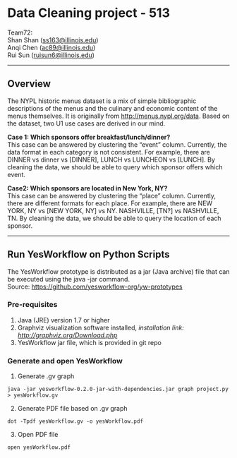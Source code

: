 # Data Cleaning project - 513
Team72:\
Shan Shan ([ss163@illinois.edu](mailto:ss163@illinois.edu))\
Anqi Chen ([ac89@illinois.edu](mailto:ac89@illinois.edu))\
Rui Sun ([ruisun6@illinois.edu](mailto:ruisun6@illinois.edu))

---
## Overview
The NYPL historic menus dataset is a mix of simple bibliographic descriptions of the menus and the culinary and economic content of the menus themselves. It is originally from http://menus.nypl.org/data. Based on the dataset, two U1 use cases are derived in our mind.

**Case 1: Which sponsors offer breakfast/lunch/dinner?**\
This case can be answered by clustering the “event” column. Currently, the data format in each category is not consistent. For example, there are DINNER vs dinner vs [DINNER], LUNCH vs LUNCHEON vs [LUNCH].  By cleaning the data, we should be able to query which sponsor offers which event.

**Case2:  Which sponsors are located in New York, NY?**\
This case can be answered by clustering the “place” column. Currently, there are different formats for each place. For example, there are NEW YORK, NY vs [NEW YORK, NY] vs NY. NASHVILLE, [TN?] vs NASHVILLE, TN. By cleaning the data, we should be able to query the location of each sponsor.

---
## Run YesWorkflow on Python Scripts
The YesWorkflow prototype is distributed as a jar (Java archive) file that can be executed using the java -jar command.\
Source: https://github.com/yesworkflow-org/yw-prototypes
### Pre-requisites
1. Java (JRE) version 1.7 or higher
2. Graphviz visualization software installed, *installation link: http://graphviz.org/Download.php*
3. YesWorkflow jar file, which is provided in git repo

### Generate and open YesWorkflow
1. Generate .gv graph
```
java -jar yesworkflow-0.2.0-jar-with-dependencies.jar graph project.py > yesWorkflow.gv
```
2. Generate PDF file based on .gv graph
```
dot -Tpdf yesWorkflow.gv -o yesWorkflow.pdf
```
3. Open PDF file
```
open yesWorkflow.pdf
```
<object data="yesWorkflow.pdf" type="application/pdf" width="100%">
</object>
